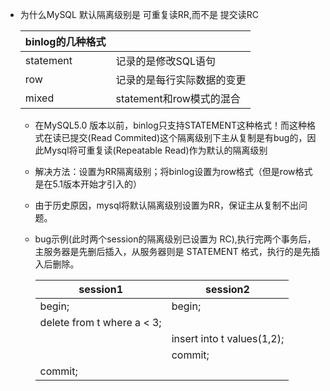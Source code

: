 - 为什么MySQL 默认隔离级别是 可重复读RR,而不是 提交读RC
  
  | binlog的几种格式 |                            |
  | ---------------- | -------------------------- |
  | statement        | 记录的是修改SQL语句        |
  | row              | 记录的是每行实际数据的变更 |
  | mixed            | statement和row模式的混合   |
  
  - 在MySQL5.0 版本以前，binlog只支持STATEMENT这种格式！而这种格式在读已提交(Read Commited)这个隔离级别下主从复制是有bug的，因此Mysql将可重复读(Repeatable Read)作为默认的隔离级别
  
  - 解决方法：设置为RR隔离级别；将binlog设置为row格式（但是row格式是在5.1版本开始才引入的）
  
  - 由于历史原因，mysql将默认隔离级别设置为RR，保证主从复制不出问题。
  
  - bug示例(此时两个session的隔离级别已设置为 RC),执行完两个事务后，主服务器是先删后插入，从服务器则是 STATEMENT 格式，执行的是先插入后删除。
  
    | session1                   | session2                   |
    | -------------------------- | -------------------------- |
    | begin;                     | begin;                     |
    | delete from t where a < 3; |                            |
    |                            | insert into t values(1,2); |
    |                            | commit;                    |
    | commit;                    |                            |

